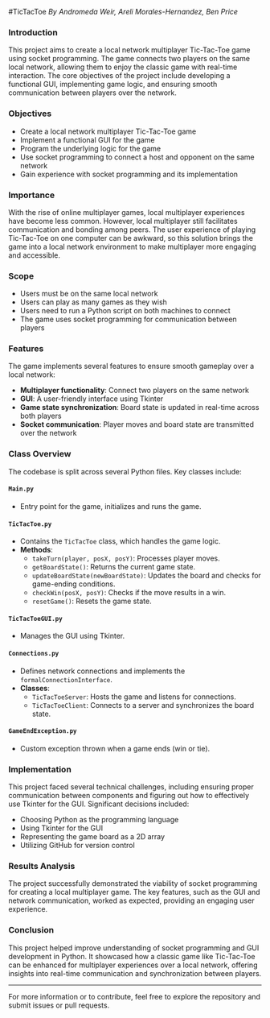 #TicTacToe
*By Andromeda Weir, Areli Morales-Hernandez, Ben Price*

### Introduction
This project aims to create a local network multiplayer Tic-Tac-Toe game using socket programming. The game connects two players on the same local network, allowing them to enjoy the classic game with real-time interaction. The core objectives of the project include developing a functional GUI, implementing game logic, and ensuring smooth communication between players over the network.

### Objectives
- Create a local network multiplayer Tic-Tac-Toe game
- Implement a functional GUI for the game
- Program the underlying logic for the game
- Use socket programming to connect a host and opponent on the same network
- Gain experience with socket programming and its implementation

### Importance
With the rise of online multiplayer games, local multiplayer experiences have become less common. However, local multiplayer still facilitates communication and bonding among peers. The user experience of playing Tic-Tac-Toe on one computer can be awkward, so this solution brings the game into a local network environment to make multiplayer more engaging and accessible.

### Scope
- Users must be on the same local network
- Users can play as many games as they wish
- Users need to run a Python script on both machines to connect
- The game uses socket programming for communication between players

### Features
The game implements several features to ensure smooth gameplay over a local network:
- **Multiplayer functionality**: Connect two players on the same network
- **GUI**: A user-friendly interface using Tkinter
- **Game state synchronization**: Board state is updated in real-time across both players
- **Socket communication**: Player moves and board state are transmitted over the network

### Class Overview
The codebase is split across several Python files. Key classes include:

#### `Main.py`
- Entry point for the game, initializes and runs the game.

#### `TicTacToe.py`
- Contains the `TicTacToe` class, which handles the game logic.
- **Methods**:
  - `takeTurn(player, posX, posY)`: Processes player moves.
  - `getBoardState()`: Returns the current game state.
  - `updateBoardState(newBoardState)`: Updates the board and checks for game-ending conditions.
  - `checkWin(posX, posY)`: Checks if the move results in a win.
  - `resetGame()`: Resets the game state.

#### `TicTacToeGUI.py`
- Manages the GUI using Tkinter.

#### `Connections.py`
- Defines network connections and implements the `formalConnectionInterface`.
- **Classes**:
  - `TicTacToeServer`: Hosts the game and listens for connections.
  - `TicTacToeClient`: Connects to a server and synchronizes the board state.

#### `GameEndException.py`
- Custom exception thrown when a game ends (win or tie).

### Implementation
This project faced several technical challenges, including ensuring proper communication between components and figuring out how to effectively use Tkinter for the GUI. Significant decisions included:
- Choosing Python as the programming language
- Using Tkinter for the GUI
- Representing the game board as a 2D array
- Utilizing GitHub for version control

### Results Analysis
The project successfully demonstrated the viability of socket programming for creating a local multiplayer game. The key features, such as the GUI and network communication, worked as expected, providing an engaging user experience.

### Conclusion
This project helped improve understanding of socket programming and GUI development in Python. It showcased how a classic game like Tic-Tac-Toe can be enhanced for multiplayer experiences over a local network, offering insights into real-time communication and synchronization between players.

---

For more information or to contribute, feel free to explore the repository and submit issues or pull requests.

